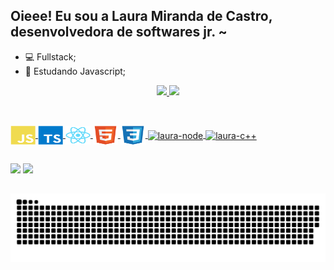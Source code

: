 ## Oieee! Eu sou a Laura Miranda de Castro, desenvolvedora de softwares jr. ~

- 💻 Fullstack;
- 🤩 Estudando Javascript;

<div align="center">
  <a href="https://github.com/lamiracas">
  <img height="180em" src="https://github-readme-stats.vercel.app/api?username=lamiracas&show_icons=true&theme=dracula&include_all_commits=true&count_private=true"/>
  <img height="180em" src="https://github-readme-stats.vercel.app/api/top-langs/?username=lamiracas&layout=compact&langs_count=7&theme=dracula"/>
</div>
  
  ##
  
<div style="display: inline_block"><br>
  <img align="center" alt="laura-Js" height="30" width="40" src="https://raw.githubusercontent.com/devicons/devicon/master/icons/javascript/javascript-plain.svg">
  <img align="center" alt="laura-Ts" height="30" width="40" src="https://raw.githubusercontent.com/devicons/devicon/master/icons/typescript/typescript-plain.svg">
  <img align="center" alt="laura-React" height="30" width="40" src="https://raw.githubusercontent.com/devicons/devicon/master/icons/react/react-original.svg">
  <img align="center" alt="laura-HTML" height="30" width="40" src="https://raw.githubusercontent.com/devicons/devicon/master/icons/html5/html5-original.svg">
  <img align="center" alt="laura-CSS" height="30" width="40" src="https://raw.githubusercontent.com/devicons/devicon/master/icons/css3/css3-original.svg">
  <img align="center" alt="laura-node" height="30" width="40" src="https://cdn.jsdelivr.net/gh/devicons/devicon/icons/nodejs/nodejs-original.svg" />
  <img align="center" alt="laura-c++" height="30" width="40" src="https://cdn.jsdelivr.net/gh/devicons/devicon/icons/cplusplus/cplusplus-line.svg"/>
</div>
  
  ##
  
  <div>
    <a href= "https://www.linkedin.com/in/lamiracas/" target="_blank"> <img src= "https://img.shields.io/badge/LinkedIn-0077B5?style=for-the-badge&logo=linkedin&logoColor=white"       target="_blank"></a>
    <a href = "mailto:lauramirandadecastro@gmail.com"> <img src="https://img.shields.io/badge/-Gmail-%23333?style=for-the-badge&logo=gmail&logoColor=white" target="_blank"></a>
  </div>

  ##
  
  ![Snake animation](https://github.com/lamiracas/lamiracas/blob/output/github-contribution-grid-snake.svg)
